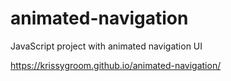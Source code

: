 # animated-navigation
JavaScript project with animated navigation UI

https://krissygroom.github.io/animated-navigation/
